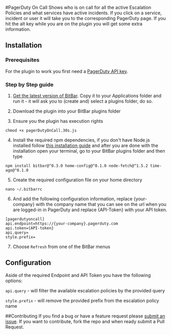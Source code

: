 #PagerDuty On Call
Shows who is on call for all the active Escalation Policies and what services have active incidents. If you click on a service, incident or user it will take you to the corresponding PagerDuty page. If you hit the alt key while you are on the plugin you will get some extra information.

## Installation
### Prerequisites
For the plugin to work you first need a [PagerDuty API key](https://support.pagerduty.com/hc/en-us/articles/202829310-Generating-an-API-Key).

### Step by Step guide
1. [Get the latest version of BitBar](https://github.com/matryer/bitbar/releases). Copy it to your Applications folder and run it - it will ask you to (create and) select a plugins folder, do so.

2. Download the plugin into your BitBar plugins folder

3. Ensure you the plugin has execution rights

 ```console
 chmod +x pagerDutyOnCall.30s.js
 ```

4. Install the required npm dependencies, if you don't have Node.js installed follow [this installation guide](https://docs.npmjs.com/getting-started/installing-node) and after you are done with the installation open your terminal, go to your BitBar plugins folder and then type

 ```console
 npm install bitbar@^0.3.0 home-config@^0.1.0 node-fetch@^1.5.2 time-ago@^0.1.0
 ```

5. Create the required configuration file on your home directory

 ```console
 nano ~/.bitbarrc
 ```

6. And add the following configuration information, replace {your-company} with the company name that you can see on the url when you are logged-in in PagerDuty and replace {API-Token} with your API token.

 ```
 [pagerdutyoncall]
 api.endpoint=https://{your-company}.pagerduty.com
 api.token={API-token}
 api.query=
 style.prefix=
 ```

7. Choose `Refresh` from one of the BitBar menus

## Configuration
Aside of the required Endpoint and API Token you have the following options:

`api.query` - will filter the available escalation policies by the provided query

`style.prefix` - will remove the provided prefix from the escalation policy name

##Contributing
If you find a bug or have a feature request please [submit an issue](https://github.com/PedroFuentes/bitbar-plugins/issues/new). If you want to contribute, fork the repo and when ready submit a Pull Request.
